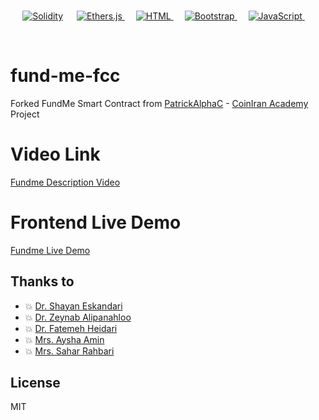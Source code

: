 <br/>
<p align="center">
  <a href="https://soliditylang.org/"><img src="https://img.shields.io/badge/Solidity-%5E0.8.0-green" alt="Solidity"></a> 
  &emsp;    
  <a href="https://docs.ethers.org/v5/" target="_blank"> 
   <img alt="Ethers.js" src="https://img.shields.io/badge/-Ethers.js-F16822?logo=Ethers.js&logoColor=white&style=plastic">
  </a>     
  &emsp; 
  <a href="https://www.w3.org/html/" target="_blank"> 
   <img alt="HTML" src="https://img.shields.io/badge/HTML5%20-%23E34F26.svg?style=plastic&logo=html5&logoColor=white">
  </a>   
  &emsp;
  <a href="https://getbootstrap.com/" target="_blank">
    <img alt="Bootstrap" src="https://img.shields.io/badge/Bootstrap%20-%231572B6.svg?style=plastic&logo=Bootstrap&logoColor=white">
  </a> 
   &emsp;
  <a href="https://developer.mozilla.org/en-US/docs/Web/JavaScript" target="_blank"> 
     <img alt="JavaScript" src="https://img.shields.io/badge/JavaScript%20-%23F7DF1E.svg?style=plastic&logo=javascript&logoColor=black">
   </a>
    &emsp;
</p>
<br/>

# fund-me-fcc

Forked FundMe Smart Contract from <a href="https://github.com/PatrickAlphaC/fund-me-fcc"  target="_blank">PatrickAlphaC</a> - <a href="https://smartcontract.coiniran.com/"  target="_blank">CoinIran Academy</a> Project

# Video Link

<a href="https://mahdi.es/fundme/fundme.mp4" download>Fundme Description Video</a>

# Frontend Live Demo

<a href="https://mahdi.es/fundme/" target="_blank">Fundme Live Demo</a>

## Thanks to

- :boom: <a href="https://twitter.com/sbetamc?s=20" target="_blank">Dr. Shayan Eskandari</a>
- :boom: <a href="https://twitter.com/samsaqz" target="_blank">Dr. Zeynab Alipanahloo</a>
- :boom: <a href="https://twitter.com/fatemeheidari" target="_blank">Dr. Fatemeh Heidari</a>
- :boom: <a href="https://twitter.com/Aysha8665" target="_blank">Mrs. Aysha Amin</a>
- :boom: <a href="https://twitter.com/Sahar_banoo_" target="_blank">Mrs. Sahar Rahbari</a>

## License

MIT
